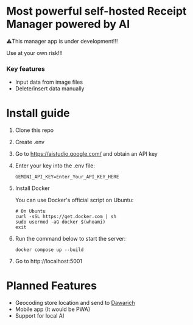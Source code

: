 # Most powerful self-hosted Receipt Manager powered by AI
⚠️This manager app is under development!!!

Use at your own risk!!!

### Key features
- Input data from image files
- Delete/insert data manually

# Install guide
1. Clone this repo
2. Create .env
3. Go to https://aistudio.google.com/ and obtain an API key
4. Enter your key into the .env file:
    ```
    GEMINI_API_KEY=Enter_Your_API_KEY_HERE
    ```
5. Install Docker

    You can use Docker's official script on Ubuntu:
    ```
    # On Ubuntu
    curl -sSL https://get.docker.com | sh
    sudo usermod -aG docker $(whoami)
    exit
    ```

6. Run the command below to start the server:
    ```
    docker compose up --build
    ```
7. Go to http://localhost:5001

# Planned Features
- Geocoding store location and send to [Dawarich](https://github.com/Freika/dawarich)
- Mobile app (It would be PWA)
- Support for local AI
